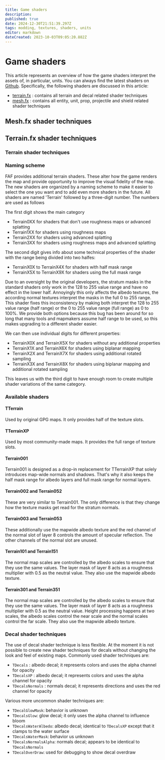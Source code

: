 ```yaml
---
title: Game shaders
description: 
published: true
date: 2024-12-30T21:51:39.297Z
tags: modding, textures, shaders, units
editor: markdown
dateCreated: 2023-10-03T09:05:20.882Z
---
```


# Game shaders

This article represents an overview of how the game shaders interpret the assets of, in particular, units. You can always find the latest shaders on [Github](https://github.com/FAForever/fa/tree/deploy/fafdevelop/effects). Specifically, the following shaders are discussed in this article:

- [terrain.fx](https://github.com/FAForever/fa/blob/deploy/fafdevelop/effects/terrain.fx) : contains all terrain and decal related shader techniques
- [mesh.fx](https://github.com/FAForever/fa/blob/deploy/fafdevelop/effects/mesh.fx) : contains all entity, unit, prop, projectile and shield related shader techniques

## Mesh.fx shader techniques

<todo></todo>

## Terrain.fx shader techniques

<todo></todo>
  
### Terrain shader techniques

### Naming scheme
FAF provides additional terrain shaders. These alter how the game renders the map and provide opportunity to improve the visual fidelity of the map. 
The new shaders are organized by a naming scheme to make it easier to select the one you want and to add even more shaders in the future. All shaders are named 'Terrain' followed by a three-digit number. The numbers are used as follows

The first digit shows the main category
- Terrain0XX for shaders that don't use roughness maps or advanced splatting
- Terrain1XX for shaders using roughness maps
- Terrain2XX for shaders using advanced splatting
- Terrain3XX for shaders using roughness maps and advanced splatting

The second digit gives info about some technical properties of the shader with the range being divided into two halfes:
- TerrainX0X to TerrainX4X for shaders with half mask range
- TerrainX5X to TerrainX9X for shaders using the full mask range

Due to an oversight by the original developers, the stratum masks in the standard shaders only work in the 128 to 255 value range and have no effect in the lower half. Annoyingly this only affects the albedo textures, the according normal textures interpret the masks in the full 0 to 255 range.
This shader fixes this inconsistency by making both interpret the 128 to 255 value range (half range) or the 0 to 255 value range (full range) as 0 to 100%.
We provide both options because this bug has been around for so long that many tools and mapmakers assume half range to be used, so this makes upgrading to a different shader easier.

We can then use individual digits for different properties:
- TerrainX0X and TerrainX5X for shaders without any additional properties
- TerrainX1X and TerrainX6X for shaders using biplanar mapping
- TerrainX2X and TerrainX7X for shaders using additional rotated sampling
- TerrainX3X and TerrainX8X for shaders using biplanar mapping and additional rotated sampling

This leaves us with the third digit to have enough room to create multiple shader variations of the same category.

### Available shaders

#### TTerrain
Used by original GPG maps. It only provides half of the texture slots.

#### TTerrainXP
Used by most community-made maps. It provides the full range of texture slots.

#### Terrain001
Terrain001 is designed as a drop-in replacement for TTerrainXP that solely introduces map-wide normals and shadows. That's why it also keeps the half mask range for albedo layers and full mask range for normal layers.

#### Terrain002 and Terrain052
These are very similar to Terrain001. The only difference is that they change how the texture masks get read for the stratum normals.

#### Terrain003 and Terrain053
These additionally use the mapwide albedo texture and the red channel of the normal slot of layer 8 controls the amount of specular reflection. The other channels of the normal slot are unused.

#### Terrain101 and Terrain151
The normal map scales are controlled by the albedo scales to ensure that they use the same values.
The layer mask of layer 8 acts as a roughness multiplier with 0.5 as the neutral value.
They also use the mapwide albedo texture.

#### Terrain301 and Terrain351
The normal map scales are controlled by the albedo scales to ensure that they use the same values.
The layer mask of layer 8 acts as a roughness multiplier with 0.5 as the neutral value.
Height processing happens at two scales, the albedo scales control the near scale and the normal scales control the far scale.
They also use the mapwide albedo texture.


    
### Decal shader techniques

The use of decal shader technique is less flexible. At the moment it is not possible to create new shader techniques for decals without changing the look and feel of existing maps. Commonly used shader techniques are:

- `TDecals` : albedo decal; it represents colors and uses the alpha channel for opacity
- `TDecalsXP` : albedo decal; it represents colors and uses the alpha channel for opacity
- `TDecalsNormals` : normals decal; it represents directions and uses the red channel for opacity

Various more uncommon shader techniques are:

- `TDecalGlowMask`: behavior is unknown
- `TDecalsGlow`: glow decal; it only uses the alpha channel to influence bloom
- `TDecalsWaterAlbedo`: albedo decal; identical to `TDecalsXP` except that it clamps to the water surface
- `TDecalsWaterMask`: behavior us unknown
- `TDecalsNormalsAlpha`: normals decal; appears to be identical to `TDecalsNormals`
- `TDecalOverDraw`: used for debugging to show decal overdraw 
